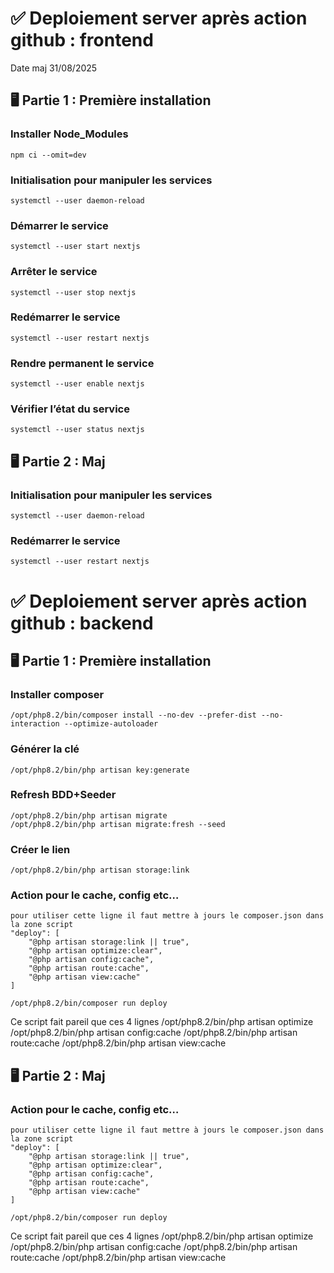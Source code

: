 # ✅ Deploiement server après action github : frontend
Date maj 31/08/2025
## 🖥️ Partie 1 : Première installation
### Installer Node_Modules
    npm ci --omit=dev
### Initialisation pour manipuler les services
    systemctl --user daemon-reload
### Démarrer le service	
    systemctl --user start nextjs
### Arrêter le service
    systemctl --user stop nextjs
### Redémarrer le service
    systemctl --user restart nextjs
### Rendre permanent le service
    systemctl --user enable nextjs
### Vérifier l’état du service
    systemctl --user status nextjs

## 🖥️ Partie 2 : Maj
### Initialisation pour manipuler les services
    systemctl --user daemon-reload
### Redémarrer le service
    systemctl --user restart nextjs

# ✅ Deploiement server après action github : backend

## 🖥️ Partie 1 : Première installation
### Installer composer
    /opt/php8.2/bin/composer install --no-dev --prefer-dist --no-interaction --optimize-autoloader
### Générer la clé 
    /opt/php8.2/bin/php artisan key:generate
### Refresh BDD+Seeder	
    /opt/php8.2/bin/php artisan migrate
    /opt/php8.2/bin/php artisan migrate:fresh --seed
### Créer le lien
    /opt/php8.2/bin/php artisan storage:link
### Action pour le cache, config etc…
    pour utiliser cette ligne il faut mettre à jours le composer.json dans la zone script
    "deploy": [
        "@php artisan storage:link || true",
        "@php artisan optimize:clear",
        "@php artisan config:cache",
        "@php artisan route:cache",
        "@php artisan view:cache"
    ]

    /opt/php8.2/bin/composer run deploy

Ce script fait pareil que ces 4 lignes
    /opt/php8.2/bin/php artisan optimize
    /opt/php8.2/bin/php artisan config:cache
    /opt/php8.2/bin/php artisan route:cache
    /opt/php8.2/bin/php artisan view:cache

## 🖥️ Partie 2 : Maj
### Action pour le cache, config etc…
    pour utiliser cette ligne il faut mettre à jours le composer.json dans la zone script
    "deploy": [
        "@php artisan storage:link || true",
        "@php artisan optimize:clear",
        "@php artisan config:cache",
        "@php artisan route:cache",
        "@php artisan view:cache"
    ]

    /opt/php8.2/bin/composer run deploy

Ce script fait pareil que ces 4 lignes
    /opt/php8.2/bin/php artisan optimize
    /opt/php8.2/bin/php artisan config:cache
    /opt/php8.2/bin/php artisan route:cache
    /opt/php8.2/bin/php artisan view:cache